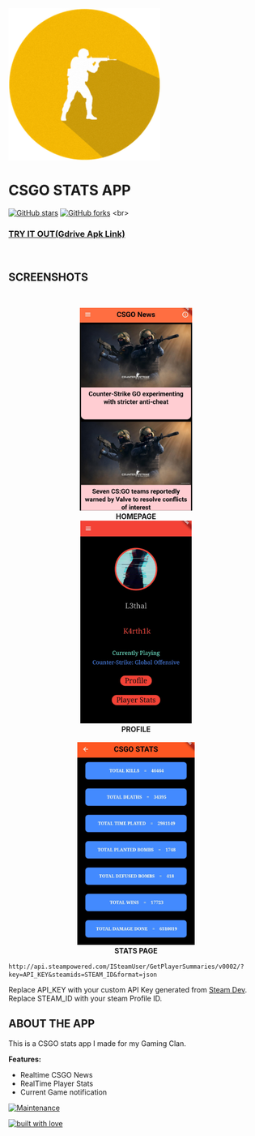 
<img src="https://github.com/L3thal-infosec/CSGO-Stats-App/blob/master/assets/images/csgoicon.png?raw=true" alt="Demo Picture" height="300" /> 			

#	CSGO STATS APP

[![GitHub stars](https://img.shields.io/github/stars/L3thal-infosec/CSGO-Stats-App.svg?logo=github)]([https://github.com/L3thal-infosec/CSG-Stats-App/stargazers](https://github.com/L3thal-infosec/CSGO-Stats-App/stargazers)) [![GitHub forks](https://img.shields.io/github/forks/L3thal-infosec/CSGO-Stats-App.svg?logo=github&color=teal)]([https://github.com/L3thal-infosec/CSGO-Stats-App/network/](https://github.com/L3thal-infosec/CSGO-Stats-App/network/))
<br>

### [TRY IT OUT(Gdrive Apk Link)](https://drive.google.com/file/d/1L3j8cweUq0fxA8-Cc5gHuz54eo2PuiZ5/view?usp=sharing "Google Drive")		
<br>

## SCREENSHOTS

<br>
<p align="center">
  <img src="https://github.com/L3thal-infosec/CSGO-Stats-App/blob/master/assets/screenshots/homepage.jpg?raw=true" alt="Demo Picture" height="400" />  
  <br>
 <b> HOMEPAGE </b>
<br> 
   <img src="https://github.com/L3thal-infosec/CSGO-Stats-App/blob/master/assets/screenshots/profile.jpg?raw=true" alt="Demo Video" height="400" />
 <br>
  <b> PROFILE</b>
  <br>
  <br>
	  <img src="https://github.com/L3thal-infosec/CSGO-Stats-App/blob/master/assets/screenshots/stats.jpg?raw=true" alt="Effect Timeline" height="400" />
	   <br>
  <b> STATS PAGE </b>
</p>

```
http://api.steampowered.com/ISteamUser/GetPlayerSummaries/v0002/?key=API_KEY&steamids=STEAM_ID&format=json
```
Replace API_KEY with your custom API Key generated from [Steam Dev](https://steamcommunity.com/dev).
Replace STEAM_ID with your steam Profile ID.
## ABOUT THE APP

This is a CSGO stats app I made for my Gaming Clan.

<b> Features: </b>
<ul>
   <li> Realtime CSGO News
   <li> RealTime Player Stats</li>
   <li> Current Game notification</li>
</ul>



[![Maintenance](https://img.shields.io/maintenance/yes/2020?color=green&logo=github)](https://github.com/L3thal-infosec)



[![built with love](https://forthebadge.com/images/badges/built-with-love.svg)](https://github.com/L3thal-infosec)
